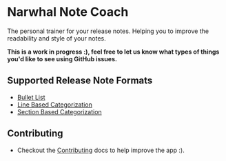 # Narwhal Note Coach
The personal trainer for your release notes. Helping you to improve the readability and style of your notes.

**This is a work in progress :), feel free to let us know what types of things
you'd like to see using GitHub issues.**


## Supported Release Note Formats ##
* [Bullet List](docs/supported_formats/bullet_list.md)
* [Line Based Categorization](docs/supported_formats/line_category.md)
* [Section Based Categorization](docs/supported_formats/section_categories.md)

## Contributing ##
* Checkout the [Contributing](docs/contributing.md) docs to help improve the app :). 
